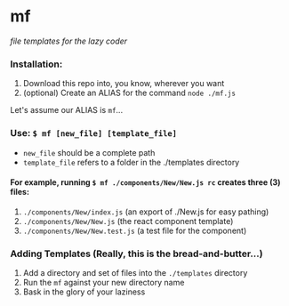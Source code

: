 # mf
*file templates for the lazy coder*

### Installation:
1. Download this repo into, you know, wherever you want
2. (optional) Create an ALIAS for the command `node ./mf.js`

Let's assume our ALIAS is `mf`...

### Use: `$ mf [new_file] [template_file]`  
- `new_file` should be a complete path  
- `template_file` refers to a folder in the ./templates directory  

#### For example, running `$ mf ./components/New/New.js rc` creates three (3) files:
1. `./components/New/index.js` (an export of ./New.js for easy pathing)
2. `./components/New/New.js` (the react component template)
3. `./components/New/New.test.js` (a test file for the component)


### Adding Templates (Really, this is the bread-and-butter...)
1. Add a directory and set of files into the `./templates` directory
2. Run the `mf` against your new directory name
3. Bask in the glory of your laziness
